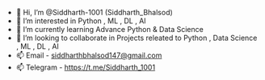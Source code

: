 - 👋 Hi, I’m @Siddharth-1001 (Siddharth_Bhalsod)
- 👀 I’m interested in Python , ML , DL , AI
- 🌱 I’m currently learning Advance Python & Data Science
- 💞️ I’m looking to collaborate in Projects releated to Python , Data Science , ML , DL , AI
- 📫 Email - siddharthbhalsod147@gmail.com
- 📫 Telegram - https://t.me/Siddharth_1001

<!---
Siddharth-1001/Siddharth-1001 is a ✨ special ✨ repository because its `README.md` (this file) appears on your GitHub profile.
You can click the Preview link to take a look at your changes.
--->
